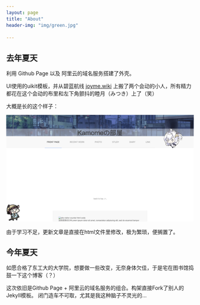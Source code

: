 ```yaml
---
layout: page
title: "About"
header-img: "img/green.jpg"

---
```

## 去年夏天

利用 Github Page 以及 阿里云的域名服务搭建了外壳。

UI使用的uikit模板，并从碧蓝航线 [joyme.wiki](http://wiki.joyme.com/blhx/) 上搬了两个会动的小人，所有精力都花在这个会动的布里和左下角颤抖的睦月（みつき）上了（笑）

大概是长的这个样子：

![old](/img2019/oldface.png)


由于学习不足，更新文章是直接在html文件里修改，极为繁琐，便搁置了。


## 今年夏天


如愿合格了东工大的大学院，想要做一些改变，无奈身体欠佳，于是宅在图书馆捣鼓一下这个博客（？）


这次依旧是Github Page + 阿里云的域名服务的组合。构架直接Fork了别人的JekyII模板。
闭门造车不可取，尤其是我这种脑子不灵光的...







